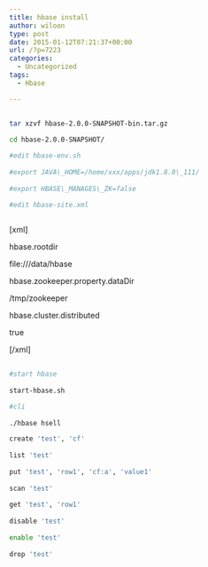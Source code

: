 ```yaml
---
title: hbase install
author: wiloon
type: post
date: 2015-01-12T07:21:37+00:00
url: /?p=7223
categories:
  - Uncategorized
tags:
  - Hbase

---
```

```bash
  
tar xzvf hbase-2.0.0-SNAPSHOT-bin.tar.gz
  
cd hbase-2.0.0-SNAPSHOT/

#edit hbase-env.sh
  
#export JAVA\_HOME=/home/xxx/apps/jdk1.8.0\_111/
  
#export HBASE\_MANAGES\_ZK=false

#edit hbase-site.xml
  
```

[xml]
  
<configuration>
    
<property>
      
<name>hbase.rootdir</name>
      
<value>file:///data/hbase</value>
    
</property>
    
<property>
      
<name>hbase.zookeeper.property.dataDir</name>
      
<value>/tmp/zookeeper</value>
    
</property>
    
<property>
    
<name>hbase.cluster.distributed</name>
    
<value>true</value>
  
</property>
  
</configuration>
  
[/xml]

```bash
  
#start hbase
  
start-hbase.sh

#cli
  
./hbase hsell

create 'test', 'cf'
  
list 'test'
  
put 'test', 'row1', 'cf:a', 'value1'
  
scan 'test'
  
get 'test', 'row1'
  
disable 'test'
  
enable 'test'
  
drop 'test'
  
```